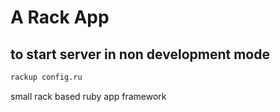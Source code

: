 # A Rack App

## to start server in non development mode

````bash
rackup config.ru
````

small rack based ruby app framework


